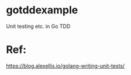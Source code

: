# gotddexample
Unit testing etc. in Go TDD

# Ref:
https://blog.alexellis.io/golang-writing-unit-tests/
